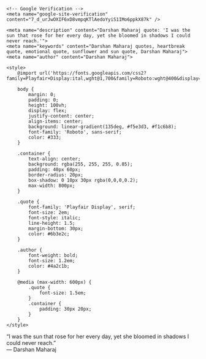 <!DOCTYPE html>
<html lang="en">
<head>
    <meta charset="UTF-8">
    <meta name="viewport" content="width=device-width, initial-scale=1.0">
    <title>Darshan Maharaj Quotes – Heartbreak Quote</title>

    <!-- Google Verification -->
    <meta name="google-site-verification" content="7_d_urJwOXIF6xD8vmpqKTlAedoYyiS1IMo6ppkX87k" />

    <meta name="description" content="Darshan Maharaj quote: 'I was the sun that rose for her every day, yet she bloomed in shadows I could never reach.'">
    <meta name="keywords" content="Darshan Maharaj quotes, heartbreak quote, emotional quote, sunflower and sun quote, Darshan Maharaj">
    <meta name="author" content="Darshan Maharaj">

    <style>
        @import url('https://fonts.googleapis.com/css2?family=Playfair+Display:ital,wght@1,700&family=Roboto:wght@400&display=swap');

        body {
            margin: 0;
            padding: 0;
            height: 100vh;
            display: flex;
            justify-content: center;
            align-items: center;
            background: linear-gradient(135deg, #f5e3d3, #f1c6b8);
            font-family: 'Roboto', sans-serif;
            color: #333;
        }

        .container {
            text-align: center;
            background: rgba(255, 255, 255, 0.85);
            padding: 40px 60px;
            border-radius: 20px;
            box-shadow: 0 10px 30px rgba(0,0,0,0.2);
            max-width: 800px;
        }

        .quote {
            font-family: 'Playfair Display', serif;
            font-size: 2em;
            font-style: italic;
            line-height: 1.5;
            margin-bottom: 30px;
            color: #6b3e2c;
        }

        .author {
            font-weight: bold;
            font-size: 1.2em;
            color: #4a2c1b;
        }

        @media (max-width: 600px) {
            .quote {
                font-size: 1.5em;
            }
            .container {
                padding: 30px 20px;
            }
        }
    </style>
</head>
<body>
    <div class="container">
        <div class="quote">“I was the sun that rose for her every day, yet she bloomed in shadows I could never reach.”</div>
        <div class="author">— Darshan Maharaj</div>
    </div>
</body>
</html>
